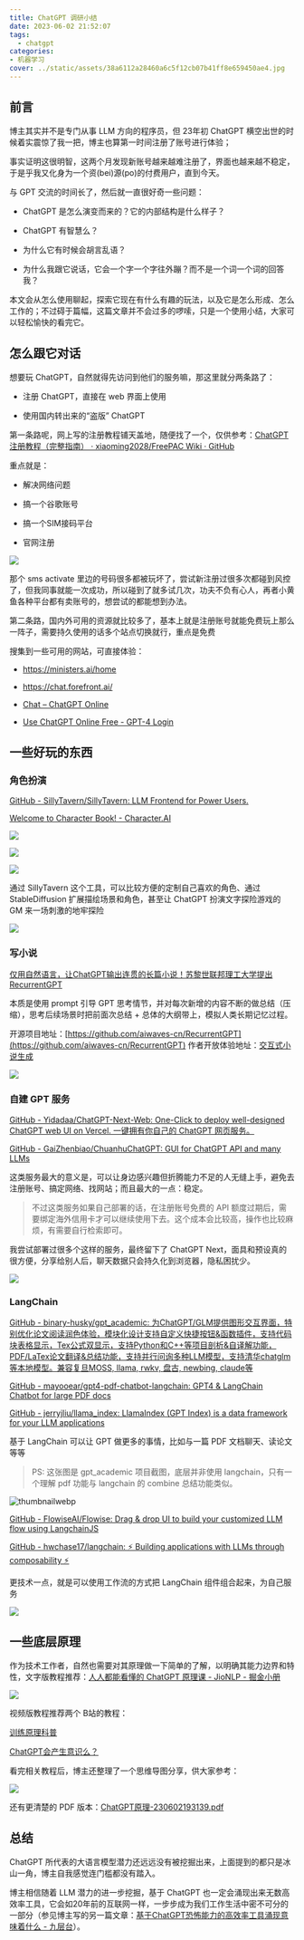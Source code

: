 ```yaml
---
title: ChatGPT 调研小结
date: 2023-06-02 21:52:07
tags:
  - chatgpt
categories:
- 机器学习
cover: ../static/assets/38a6112a28460a6c5f12cb07b41ff8e659450ae4.jpg
---
```


## 前言

博主其实并不是专门从事 LLM 方向的程序员，但 23年初 ChatGPT 横空出世的时候着实震惊了我一把，博主也算第一时间注册了账号进行体验；

事实证明这很明智，这两个月发现新账号越来越难注册了，界面也越来越不稳定，于是乎我又化身为一个资(bei)源(po)的付费用户，直到今天。

与 GPT 交流的时间长了，然后就一直很好奇一些问题：

- ChatGPT 是怎么演变而来的？它的内部结构是什么样子？

- ChatGPT 有智慧么？

- 为什么它有时候会胡言乱语？ 

- 为什么我跟它说话，它会一个字一个字往外蹦？而不是一个词一个词的回答我？

本文会从怎么使用聊起，探索它现在有什么有趣的玩法，以及它是怎么形成、怎么工作的；不过碍于篇幅，这篇文章并不会过多的啰嗦，只是一个使用小结，大家可以轻松愉快的看完它。

## 怎么跟它对话

想要玩 ChatGPT，自然就得先访问到他们的服务嘛，那这里就分两条路了：

- 注册 ChatGPT，直接在 web 界面上使用

- 使用国内转出来的“盗版” ChatGPT

第一条路呢，网上写的注册教程铺天盖地，随便找了一个，仅供参考：[ChatGPT注册教程（完整指南） · xiaoming2028/FreePAC Wiki · GitHub](https://github.com/xiaoming2028/FreePAC/wiki/ChatGPT%E6%B3%A8%E5%86%8C%E6%95%99%E7%A8%8B%EF%BC%88%E5%AE%8C%E6%95%B4%E6%8C%87%E5%8D%97%EF%BC%89)

重点就是：

- 解决网络问题

- 搞一个谷歌账号

- 搞一个SIM接码平台

- 官网注册

![](../static/assets/2023-06-02-22-21-11-image.png)

那个 sms activate 里边的号码很多都被玩坏了，尝试新注册过很多次都碰到风控了，但我同事就能一次成功，所以碰到了就多试几次，功夫不负有心人，再者小黄鱼各种平台都有卖账号的，想尝试的都能想到办法。

第二条路，国内外可用的资源就比较多了，基本上就是注册账号就能免费玩上那么一阵子，需要持久使用的话多个站点切换就行，重点是免费

搜集到一些可用的网站，可直接体验：

- https://ministers.ai/home

- https://chat.forefront.ai/

- [Chat &#8211; ChatGPT Online](https://chatgptonline.ai/chat/)

- [Use ChatGPT Online Free - GPT-4 Login](https://gpt4login.com/use-chatgpt-online-free/)

## 一些好玩的东西

### 角色扮演

[GitHub - SillyTavern/SillyTavern: LLM Frontend for Power Users.](https://github.com/SillyTavern/SillyTavern)

[Welcome to Character Book! - Character.AI](https://book.character.ai/character-book/welcome-to-character-book)

![](../static/assets/2023-06-02-22-28-38-image.png)

![](../static/assets/2023-06-02-22-31-09-image.png)

![](../static/assets/2023-06-02-22-31-30-image.png)

通过 SillyTavern 这个工具，可以比较方便的定制自己喜欢的角色、通过 StableDiffusion 扩展描绘场景和角色，甚至让 ChatGPT 扮演文字探险游戏的 GM 来一场刺激的地牢探险

![](../static/assets/2023-06-02-22-32-40-img_v2_97a8c31f-3e69-42bd-8552-45a808fd520h.jpg)

### 写小说

[仅用自然语言，让ChatGPT输出连贯的长篇小说！苏黎世联邦理工大学提出RecurrentGPT](https://mp.weixin.qq.com/s/26S-y9ZhTxi3KHWL6v62Ew)

本质是使用 prompt 引导 GPT 思考情节，并对每次新增的内容不断的做总结（压缩），思考后续场景时把前面次总结 + 总体的大纲带上，模拟人类长期记忆过程。

开源项目地址：[https://github.com/aiwaves-cn/RecurrentGPT](https://github.com/aiwaves-cn/RecurrentGPT)
作者开放体验地址：[交互式小说生成](https://www.aiwaves.org/interactivefiction)

![](../static/assets/2023-06-03-11-12-34-a081c51f5c5ffaece100657672c016e.jpg)

### 自建 GPT 服务

[GitHub - Yidadaa/ChatGPT-Next-Web: One-Click to deploy well-designed ChatGPT web UI on Vercel. 一键拥有你自己的 ChatGPT 网页服务。](https://github.com/Yidadaa/ChatGPT-Next-Web)

[GitHub - GaiZhenbiao/ChuanhuChatGPT: GUI for ChatGPT API and many LLMs](https://github.com/GaiZhenbiao/ChuanhuChatGPT)

这类服务最大的意义是，可以让身边感兴趣但折腾能力不足的人无缝上手，避免去注册账号、搞定网络、找网站；而且最大的一点：稳定。

> 不过这类服务如果自己部署的话，在注册账号免费的 API 额度过期后，需要绑定海外信用卡才可以继续使用下去。这个成本会比较高，操作也比较麻烦，有需要自行检索即可。

我尝试部署过很多个这样的服务，最终留下了 ChatGPT Next，面具和预设真的很方便，分享给别人后，聊天数据只会持久化到浏览器，隐私困扰少。

![](../static/assets/2023-06-02-22-42-18-image.png)

### LangChain

[GitHub - binary-husky/gpt_academic: 为ChatGPT/GLM提供图形交互界面，特别优化论文阅读润色体验，模块化设计支持自定义快捷按钮&函数插件，支持代码块表格显示，Tex公式双显示，支持Python和C++等项目剖析&自译解功能，PDF/LaTex论文翻译&总结功能，支持并行问询多种LLM模型，支持清华chatglm等本地模型。兼容复旦MOSS, llama, rwkv, 盘古, newbing, claude等](https://github.com/binary-husky/gpt_academic)

[GitHub - mayooear/gpt4-pdf-chatbot-langchain: GPT4 & LangChain Chatbot for large PDF docs](https://github.com/mayooear/gpt4-pdf-chatbot-langchain)

[GitHub - jerryjliu/llama_index: LlamaIndex (GPT Index) is a data framework for your LLM applications](https://github.com/jerryjliu/llama_index)

基于 LangChain 可以让 GPT 做更多的事情，比如与一篇 PDF 文档聊天、读论文等等

> PS:  这张图是 gpt_academic 项目截图，底层并非使用 langchain，只有一个理解 pdf 功能与 langchain 的 combine 总结功能类似。

![thumbnailwebp](https://static.flomoapp.com/file/2023-05-28/73871/2b8019867a4c451bb4e60500383a57b9.png?OSSAccessKeyId=LTAI4G9PcaGksWVKCPrE1TVL&Expires=1685889191&Signature=SfYEb7j9z69Bf3RdJmccpAWYtUI%3D)

[GitHub - FlowiseAI/Flowise: Drag & drop UI to build your customized LLM flow using LangchainJS](https://github.com/FlowiseAI/Flowise)

[GitHub - hwchase17/langchain: ⚡ Building applications with LLMs through composability ⚡](https://github.com/hwchase17/langchain/)

更技术一点，就是可以使用工作流的方式把 LangChain 组件组合起来，为自己服务

![](https://github.com/FlowiseAI/Flowise/raw/main/images/flowise.gif?raw=true)

## 一些底层原理

作为技术工作者，自然也需要对其原理做一下简单的了解，以明确其能力边界和特性，文字版教程推荐：[人人都能看懂的 ChatGPT 原理课 - JioNLP - 掘金小册](https://juejin.cn/book/7225592349563289600?suid=1679709499036206&source=android)

![](../static/assets/2023-06-02-22-44-41-img_v2_4970535a-5101-4393-b020-ac914870caah.jpg)

视频版教程推荐两个 B站的教程：

[训练原理科普](https://www.bilibili.com/video/BV1yV4y1k7Tc/?spm_id_from=333.880.my_history.page.click)

[ChatGPT会产生意识么？](https://www.bilibili.com/video/BV1em4y187CU/?spm_id_from=333.880.my_history.page.click&vd_source=d3df27ba79e25e88d0242b745a857c29)

看完相关教程后，博主还整理了一个思维导图分享，供大家参考：

![](../static/assets/f5a5a4f733061a73f9062f1de907a546c1cd5fe9.Jpeg)

还有更清楚的 PDF 版本：[ChatGPT原理-230602193139.pdf](/static/assets/ChatGPT原理-230602193139.pdf)

## 总结

ChatGPT 所代表的大语言模型潜力还远远没有被挖掘出来，上面提到的都只是冰山一角，博主自我感觉连门槛都没有踏入。

博主相信随着 LLM 潜力的进一步挖掘，基于 ChatGPT 也一定会涌现出来无数高效率工具，它会如20年前的互联网一样，一步步成为我们工作生活中密不可分的一部分（参见博主写的另一篇文章：[基于ChatGPT恐怖能力的高效率工具涌现意味着什么 - 九层台](https://blog.wj2015.com/2023/04/05/%E5%9F%BA%E4%BA%8Echatgpt%E6%81%90%E6%80%96%E8%83%BD%E5%8A%9B%E7%9A%84%E9%AB%98%E6%95%88%E7%8E%87%E5%B7%A5%E5%85%B7%E6%B6%8C%E7%8E%B0%E6%84%8F%E5%91%B3%E7%9D%80%E4%BB%80%E4%B9%88/)）。
